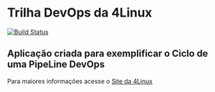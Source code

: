 # Trilha DevOps da 4Linux

<!-- Altere a Flag abaixo com sua URL do Travis -->
[![Build Status](https://travis-ci.org/edilson-silva/DevOpsLab-HelloWorld.svg?branch=master)](https://travis-ci.org/edilson-silva/DevOpsLab-HelloWorld)

## Aplicação criada para exemplificar o Ciclo de uma PipeLine DevOps


Para maiores informações acesse o [Site da 4Linux](https://www.4linux.com.br/cursos/devops)
